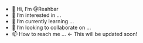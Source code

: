 - 👋 Hi, I’m @Reahbar
- 👀 I’m interested in ...
- 🌱 I’m currently learning ...
- 💞️ I’m looking to collaborate on ...
- 📫 How to reach me ... <- This will be updated soon!

<!---
Reahbar/Reahbar is a ✨ special ✨ repository because its `README.md` (this file) appears on your GitHub profile.
You can click the Preview link to take a look at your changes.
--->
